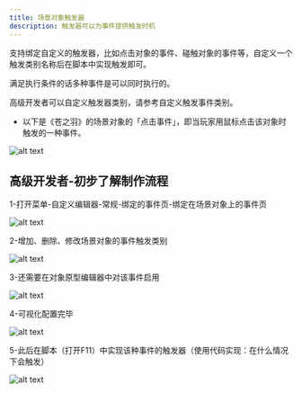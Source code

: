 ```yaml
---
title: 场景对象触发器
description: 触发器可以为事件提供触发时机
---
```


支持绑定自定义的触发器，比如点击对象的事件、碰触对象的事件等，自定义一个触发类别名称后在脚本中实现触发即可。

满足执行条件的话多种事件是可以同时执行的。

高级开发者可以自定义触发器类别，请参考自定义触发事件类别。

- 以下是《苍之羽》的场景对象的「点击事件」，即当玩家用鼠标点击该对象时触发的一种事件。

![alt text](https://cdn.gcw.wiki/gcw/image/zh_hans/getting-started/8.sceneobject/5.trigger/image.png)

## 高级开发者-初步了解制作流程

1-打开菜单-自定义编辑器-常规-绑定的事件页-绑定在场景对象上的事件页

![alt text](https://cdn.gcw.wiki/gcw/image/zh_hans/getting-started/8.sceneobject/5.trigger/image-1.png)

2-增加、删除、修改场景对象的事件触发类别

![alt text](https://cdn.gcw.wiki/gcw/image/zh_hans/getting-started/8.sceneobject/5.trigger/image-2.png)

3-还需要在对象原型编辑器中对该事件启用

![alt text](https://cdn.gcw.wiki/gcw/image/zh_hans/getting-started/8.sceneobject/5.trigger/image-3.png)

4-可视化配置完毕

![alt text](https://cdn.gcw.wiki/gcw/image/zh_hans/getting-started/8.sceneobject/5.trigger/image-4.png)

5-此后在脚本（打开F11）中实现该种事件的触发器（使用代码实现：在什么情况下会触发）

![alt text](https://cdn.gcw.wiki/gcw/image/zh_hans/getting-started/8.sceneobject/5.trigger/image-5.png)
